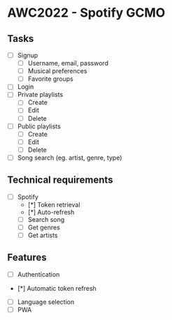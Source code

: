 # AWC2022 - Spotify GCMO

## Tasks

-   [ ] Signup
    -   [ ] Username, email, password
    -   [ ] Musical preferences
    -   [ ] Favorite groups
-   [ ] Login
-   [ ] Private playlists
    -   [ ] Create
    -   [ ] Edit
    -   [ ] Delete
-   [ ] Public playlists
    -   [ ] Create
    -   [ ] Edit
    -   [ ] Delete
-   [ ] Song search (eg. artist, genre, type)

## Technical requirements

-   [ ] Spotify
    -   [*] Token retrieval
    -   [*] Auto-refresh
    -   [ ] Search song
    -   [ ] Get genres
    -   [ ] Get artists

## Features

-   [ ] Authentication
-   [*] Automatic token refresh
-   [ ] Language selection
-   [ ] PWA
